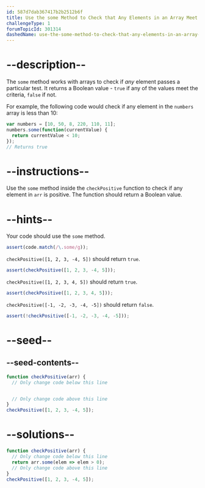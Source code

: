 ```yaml
---
id: 587d7dab367417b2b2512b6f
title: Use the some Method to Check that Any Elements in an Array Meet a Criteria
challengeType: 1
forumTopicId: 301314
dashedName: use-the-some-method-to-check-that-any-elements-in-an-array-meet-a-criteria
---
```


# --description--

The `some` method works with arrays to check if *any* element passes a particular test. It returns a Boolean value - `true` if any of the values meet the criteria, `false` if not.

For example, the following code would check if any element in the `numbers` array is less than 10:

```js
var numbers = [10, 50, 8, 220, 110, 11];
numbers.some(function(currentValue) {
  return currentValue < 10;
});
// Returns true
```

# --instructions--

Use the `some` method inside the `checkPositive` function to check if any element in `arr` is positive. The function should return a Boolean value.

# --hints--

Your code should use the `some` method.

```js
assert(code.match(/\.some/g));
```

`checkPositive([1, 2, 3, -4, 5])` should return `true`.

```js
assert(checkPositive([1, 2, 3, -4, 5]));
```

`checkPositive([1, 2, 3, 4, 5])` should return `true`.

```js
assert(checkPositive([1, 2, 3, 4, 5]));
```

`checkPositive([-1, -2, -3, -4, -5])` should return `false`.

```js
assert(!checkPositive([-1, -2, -3, -4, -5]));
```

# --seed--

## --seed-contents--

```js
function checkPositive(arr) {
  // Only change code below this line


  // Only change code above this line
}
checkPositive([1, 2, 3, -4, 5]);
```

# --solutions--

```js
function checkPositive(arr) {
  // Only change code below this line
  return arr.some(elem => elem > 0);
  // Only change code above this line
}
checkPositive([1, 2, 3, -4, 5]);
```